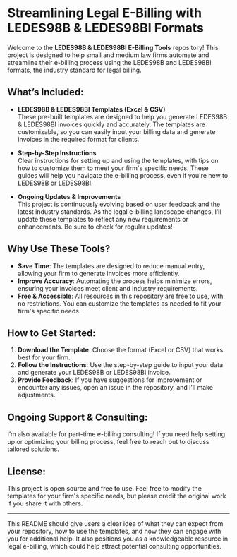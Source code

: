 # Streamlining Legal E-Billing with LEDES98B & LEDES98BI Formats

Welcome to the **LEDES98B & LEDES98BI E-Billing Tools** repository! This project is designed to help small and medium law firms automate and streamline their e-billing process using the LEDES98B and LEDES98BI formats, the industry standard for legal billing.

## What’s Included:

- **LEDES98B & LEDES98BI Templates (Excel & CSV)**  
  These pre-built templates are designed to help you generate LEDES98B & LEDES98BI invoices quickly and accurately. The templates are customizable, so you can easily input your billing data and generate invoices in the required format for clients.

- **Step-by-Step Instructions**  
  Clear instructions for setting up and using the templates, with tips on how to customize them to meet your firm's specific needs. These guides will help you navigate the e-billing process, even if you're new to LEDES98B or LEDES98BI.

- **Ongoing Updates & Improvements**  
  This project is continuously evolving based on user feedback and the latest industry standards. As the legal e-billing landscape changes, I’ll update these templates to reflect any new requirements or enhancements. Be sure to check for regular updates!

## Why Use These Tools?

- **Save Time**: The templates are designed to reduce manual entry, allowing your firm to generate invoices more efficiently.
- **Improve Accuracy**: Automating the process helps minimize errors, ensuring your invoices meet client and industry requirements.
- **Free & Accessible**: All resources in this repository are free to use, with no restrictions. You can customize the templates as needed to fit your firm's specific needs.

## How to Get Started:

1. **Download the Template**: Choose the format (Excel or CSV) that works best for your firm.
2. **Follow the Instructions**: Use the step-by-step guide to input your data and generate your LEDES98B or LEDES98BI invoice.
3. **Provide Feedback**: If you have suggestions for improvement or encounter any issues, open an issue in the repository, and I’ll make adjustments.

## Ongoing Support & Consulting:

I’m also available for part-time e-billing consulting! If you need help setting up or optimizing your billing process, feel free to reach out to discuss tailored solutions.

## License:

This project is open source and free to use. Feel free to modify the templates for your firm's specific needs, but please credit the original work if you share it with others.

---

This README should give users a clear idea of what they can expect from your repository, how to use the templates, and how they can engage with you for additional help. It also positions you as a knowledgeable resource in legal e-billing, which could help attract potential consulting opportunities.
